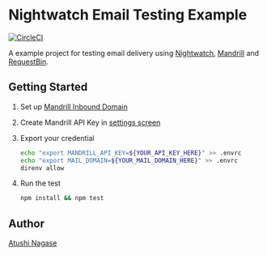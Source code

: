 Nightwatch Email Testing Example
================================

[![CircleCI](https://circleci.com/gh/ngs/nightwatch-mail-example.svg?style=svg)](https://circleci.com/gh/ngs/nightwatch-mail-example)

A example project for testing email delivery using [Nightwatch], [Mandrill] and [RequestBin].

Getting Started
---------------

1. Set up [Mandrill Inbound Domain]
2. Create Mandrill API Key in [settings screen]
3. Export your credential

    ```sh
    echo "export MANDRILL_API_KEY=${YOUR_API_KEY_HERE}" >> .envrc
    echo "export MAIL_DOMAIN=${YOUR_MAIL_DOMAIN_HERE}" >> .envrc
    direnv allow
    ```

4. Run the test

    ```sh
    npm install && npm test
    ```

Author
------

[Atushi Nagase]

[Atushi Nagase]: http://ngs.io/
[Nightwatch]: http://nightwatchjs.org/
[Mandrill]: https://mandrillapp.com/
[RequestBin]: http://requestb.in/
[Mandrill Inbound Domain]: https://mandrill.zendesk.com/hc/en-us/articles/205583197-Inbound-Email-Processing-Overview#set-up-an-inbound-domain
[settings screen]: https://mandrillapp.com/settings/index